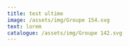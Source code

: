 ```yaml
---
title: test ultime
image: /assets/img/Groupe 154.svg
text: l﻿orem
catalogue: /assets/img/Groupe 142.svg
---
```

